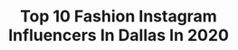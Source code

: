 ---
title: Top 10 Fashion Instagram Influencers In Dallas In 2020
description: >-
  Find top fashion Instagram influencers in Dallas in 2020. Most popular hashtags: #fashion #dallas #model #liketkit.
platform: Instagram
profiles:
  - username: "marypadian"
    fullname: >-
      Mary Padian
    location: "United States"
    followers: 244799
    engagement: 924
    commentsToLikes: 0.031560
    avatar: "https://scontent-ams4-1.cdninstagram.com/v/t51.2885-19/s320x320/83886797_628360254633965_4742645416732917760_n.jpg?_nc_ht=scontent-ams4-1.cdninstagram.com&_nc_ohc=kiLJQ0X50TEAX8OGskZ&oh=f76bb4a956a4992da482867ad6e3a0b7&oe=5EB796E4"
    verified: true
    hashtags: "#finds, #rummage, #deepellum, #texas"
  - username: "daniellalopez98"
    fullname: >-
      Daniella Lopez
    location: "United States"
    followers: 30686
    engagement: 1005
    commentsToLikes: 0.048503
    avatar: "https://scontent-lhr8-1.cdninstagram.com/v/t51.2885-19/s320x320/90087738_211016483314987_7369041531967111168_n.jpg?_nc_ht=scontent-lhr8-1.cdninstagram.com&_nc_ohc=JfA9s-jRcqYAX8Gpa5U&oh=1a95854a2e4122b5e20f9e1f60b64f1a&oe=5EBA4115"
    verified: false
    hashtags: "#manscaped, #neonyellow, #sparklybikinis, #2pieceset"
  - username: "kerwancelestine"
    fullname: >-
      Kerwan Celestine
    location: "United States"
    followers: 14818
    engagement: 725
    commentsToLikes: 0.081609
    avatar: "https://scontent-ams4-1.cdninstagram.com/v/t51.2885-19/s320x320/75595292_1253052844880557_8580782231440588800_n.jpg?_nc_ht=scontent-ams4-1.cdninstagram.com&_nc_ohc=B4yUbcVRvwgAX_S84tz&oh=4cb60cd6ff3caccaf22f45fb0dc46f0d&oe=5EBA39D4"
    verified: false
    hashtags: "#nycphotographer, #stmaarten, #sun, #funinthesun"
  - username: "lawrencepgivens"
    fullname: >-
      Lawrence P Givens
    location: "United States"
    followers: 21193
    engagement: 100
    commentsToLikes: 0.073288
    avatar: "https://scontent-ams4-1.cdninstagram.com/v/t51.2885-19/s320x320/83796473_2709260069190775_3490711661684195328_n.jpg?_nc_ht=scontent-ams4-1.cdninstagram.com&_nc_ohc=n1qp-PUxXPIAX8qaYsh&oh=742fbd7042b66d4338c4890829d6e3c6&oe=5EBC66F6"
    verified: false
    hashtags: "#hair, #bridalfashion, #wbff, #cabo"
  - username: "styledbysweetness"
    fullname: >-
      Shirin | Dallas Influencer
    location: "United States"
    followers: 2133
    engagement: 1084
    commentsToLikes: 0.246359
    avatar: "https://scontent-ams4-1.cdninstagram.com/v/t51.2885-19/s320x320/70681342_644360916093614_1323741613918257152_n.jpg?_nc_ht=scontent-ams4-1.cdninstagram.com&_nc_ohc=afpsjmcLSTwAX8vvjCq&oh=49444640936abf775cb4fa2a56e1c1c8&oe=5EB6700D"
    verified: false
    hashtags: "#sweetsweat, #eathappy, #wfhootd, #latinablogger"
  - username: "gethaiya"
    fullname: >-
      H.E.R Curls (haï-ÿa)
    location: "United States"
    followers: 25707
    engagement: 259
    commentsToLikes: 0.024220
    avatar: "https://scontent-lht6-1.cdninstagram.com/v/t51.2885-19/s320x320/55899981_2335708250004325_7885028968649195520_n.jpg?_nc_ht=scontent-lht6-1.cdninstagram.com&_nc_ohc=ikro2lIelEQAX8GI7gh&oh=d20a4f67baba7e0cd170921886d5c1e3&oe=5EB6DE42"
    verified: false
    hashtags: "#gethaiyahair, #la, #dmagazine, #quarantine"
  - username: "busyyy_bree"
    fullname: >-
      Brelyn Donato
    location: "United States"
    followers: 2375
    engagement: 869
    commentsToLikes: 0.099534
    avatar: "https://scontent-ams4-1.cdninstagram.com/v/t51.2885-19/s320x320/84635928_2882351411823182_8081355995378352128_n.jpg?_nc_ht=scontent-ams4-1.cdninstagram.com&_nc_ohc=G3zwVDGcAKAAX90cMdG&oh=49660ca1769ca26c0fd137277ace8555&oe=5EB5858E"
    verified: false
    hashtags: "#thesecretglocation, #makeuptutorial, #makeup, #dallasevents"
  - username: "themiddlepageblog"
    fullname: >-
      Cathy Williamson
    location: "United States"
    followers: 55629
    engagement: 92
    commentsToLikes: 0.190018
    avatar: "https://scontent-lhr8-1.cdninstagram.com/v/t51.2885-19/s320x320/21371905_379878079098317_8418236840481390592_n.jpg?_nc_ht=scontent-lhr8-1.cdninstagram.com&_nc_ohc=WmbV_nqOuNoAX8GT_JR&oh=5689a370bdfa5d28bd344fb2270b47d0&oe=5EBA5C33"
    verified: false
    hashtags: "#discoverwhatsgood, #ltksalealert, #shessuchagirl, #stayhomewithltk"
  - username: "gorgeouscaptures"
    fullname: >-
      Ben Allen
    location: "United States"
    followers: 3647
    engagement: 1093
    commentsToLikes: 0.122171
    avatar: "https://scontent-ams4-1.cdninstagram.com/v/t51.2885-19/s320x320/67748135_1275009149334393_4835901423155675136_n.jpg?_nc_ht=scontent-ams4-1.cdninstagram.com&_nc_ohc=Bt-5q_hfkD0AX88xurm&oh=f036016fd95c65ac4510b06474bfe772&oe=5EB64891"
    verified: false
    hashtags: "#iso1200bts, #texasphotographer, #dtxphotographer, #doports"
  - username: "carlygala"
    fullname: >-
      Carlygala
    location: "United States"
    followers: 25548
    engagement: 408
    commentsToLikes: 0.333727
    avatar: "https://scontent-ams4-1.cdninstagram.com/v/t51.2885-19/s320x320/75352130_3051045638245626_4559554517137358848_n.jpg?_nc_ht=scontent-ams4-1.cdninstagram.com&_nc_ohc=O1A18OxXXR4AX8YkeS8&oh=e8fca52d108e9ec4f9d06b5f210d85e2&oe=5EB835A0"
    verified: false
    hashtags: "#liketkit, #ltkitbag, #thanksitsrtr, #ltkstyletip"
---